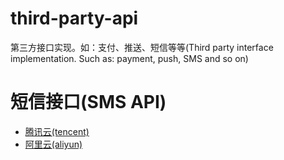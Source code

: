 # third-party-api
第三方接口实现。如：支付、推送、短信等等(Third party interface implementation. Such as: payment, push, SMS and so on)


# 短信接口(SMS API)
  + [腾讯云(tencent)](/third-party-api-sms-tencent/README.md)
  + [阿里云(aliyun)](/third-party-api-sms-aliyun/README.md)


